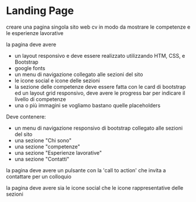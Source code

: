 # Landing Page
creare una pagina singola sito web cv in modo da mostrare le competenze e le esperienze lavorative

la pagina deve avere 
- un layout responsivo e deve essere realizzato utilizzando HTM, CSS, e Bootstrap
- google fonts
- un menu di navigazione collegato alle sezioni del sito
- le icone social e icone delle sezioni
- la sezione delle competenze deve essere fatta con le card di bootstrap ed un layout grid responsivo, deve avere le progress bar per indicare il livello di competenze
- una o più immagini se vogliamo bastano quelle placeholders

Deve contenere:
- un menu di navigazione responsivo di bootstrap collegato alle sezioni del sito
- una sezione "Chi sono"
- una sezione "competenze"
- una sezione "Esperienze lavorative"
- una sezione "Contatti"

la pagina deve avere un pulsante con la 'call to action' che invita a contattare per un colloquio

la pagina deve avere sia le icone social che le icone rappresentative delle sezioni